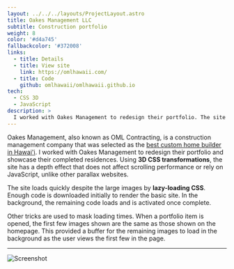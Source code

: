 ```yaml
---
layout: ../../../layouts/ProjectLayout.astro
title: Oakes Management LLC
subtitle: Construction portfolio
weight: 8
color: '#d4a745'
fallbackcolor: '#372008'
links:
  - title: Details
  - title: View site
    link: https://omlhawaii.com/
  - title: Code
    github: omlhawaii/omlhawaii.github.io
tech:
  - CSS 3D
  - JavaScript
description: >
  I worked with Oakes Management to redesign their portfolio. The site is designed to hide loading times by quickly downloading enough code to display the basic site, then running in the background to add on additional functionality and design.
---
```


Oakes Management, also known as OML Contracting, is a construction management company that was selected as the [best custom home builder in Hawai'i](https://www.homebuilderdigest.com/the-best-custom-home-builders-in-hawaii/). I worked with Oakes Management to redesign their portfolio and showcase their completed residences. Using **3D CSS transformations**, the site has a depth effect that does not affect scrolling performance or rely on JavaScript, unlike other parallax websites.

The site loads quickly despite the large images by **lazy-loading CSS**. Enough code is downloaded initially to render the basic site. In the background, the remaining code loads and is activated once complete.

Other tricks are used to mask loading times. When a portfolio item is opened, the first few images shown are the same as those shown on the homepage. This provided a buffer for the remaining images to load in the background as the user views the first few in the page.

---

![Screenshot](screenshot.*)
